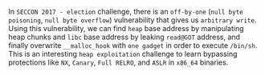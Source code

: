 In `SECCON 2017 - election` challenge, there is an `off-by-one` (`null byte poisoning`, `null byte overflow`) vulnerability that gives us `arbitrary write`. Using this vulnerability, we can find `heap` base address by manipulating heap chunks and `libc` base address by leaking `read@GOT` address, and finally overwrite `__malloc_hook` with `one gadget` in order to execute `/bin/sh`. This is an interesting `heap exploitation` challenge to learn bypassing protections like `NX`, `Canary`, `Full RELRO`, and `ASLR` in `x86_64` binaries.